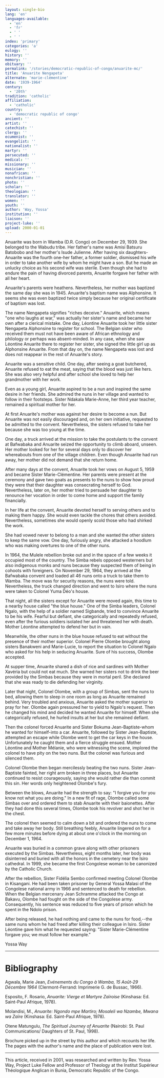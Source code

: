 ```yaml
---
layout: single-bio
lang: 'en'
languages-available:
  - 'en'
  - 'fr'
  - ' '
  - ' '
index: 'primary'
categories: 'a'
eulogy: ''
history: ''
memory: ''
obituary: ''
permalink: '/stories/democratic-republic-of-congo/anuarite-mc/'
title: 'Anuarite Nengapeta'
alternate: 'marie-clémentine'
date: '1939-1964'
century:
  - '20th'
tradition: 'catholic'
affiliation:
  - 'catholic'
country:
  - 'democratic republic of congo'
ancient: ''
artist: ''
catechist: ''
clergy: ''
ecumenist: ''
evangelist: ''
nationalist: ''
martyr: ''
persecuted: ''
medical: ''
missionary: ''
musician: ''
nonafrican: ''
nonchristian: ''
photo: ''
scholar: ''
theologian: ''
translator: ''
women: ''
youth: ''
author: 'Way, Yossa'
institution: ''
liaison: ''
project-luke: ''
upload: 2000-01-01
---
```



Anuarite was born in Wamba (D.R. Congo) on December 29, 1939.  She belonged to the Wabudu tribe.  Her father's name was Amisi Batsuru Batobobo and her mother's Isude Julienne.  After having six daughters-Anuarite was the fourth one-her father, a former soldier, dismissed his wife in order to take another wife by whom he might have a son.  But he made an unlucky choice as his second wife was sterile.  Even though she had to endure the pain of having divorced parents, Anuarite forgave her father with all her heart.

Anuarite's parents were heathens.  Nevertheless, her mother was baptized the same day she was in 1945.  Anuarite's baptism name was Alphonsine.  It seems she was even baptized twice simply because her original certificate of baptism was lost.

The name Nengapeta signifies "riches deceive." Anuarite, which means "one who laughs at war," was actually her sister's name and became her own after a clerical mistake.  One day, Léontine Anuarite took her little sister Nengapeta Alphonsine to register for school.  The Belgian sister who received them must not have been aware of African ethnology and philology or perhaps was absent-minded.  In any case, when she saw Léontine Anuarite there to register her sister, she signed the little girl up as Alphonsine Anuarite.  From that day on, the name Nengapeta was lost and does not reappear in the rest of Anuarite's story.

Anuarite was a sensitive child.  One day, after seeing a goat butchered, Anuarite refused to eat the meat, saying that the blood was just like hers.  She was also very helpful and after school she loved to help her grandmother with her work.

Even as a young girl, Anuarite aspired to be a nun and inspired the same desire in her friends. She admired the nuns in her village and wanted to follow in their footsteps.  Sister Ndakala Marie-Anne, her third year teacher, remained a spiritual mother for her.

At first Anuarite's mother was against her desire to become a nun.  But Anuarite was not easily discouraged and, on her own initiative, requested to be admitted to the convent.  Nevertheless, the sisters refused to take her because she was too young at the time.

One day, a truck arrived at the mission to take the postulants to the convent at Bafwabaka and Anuarite seized the opportunity to climb aboard, unseen.  Her mother looked for her for several days only to discover her whereabouts from one of the village children.  Even though Anuarite had run away, her mother did not demand that she return home.

After many days at the convent, Anuarite took her vows on August 5, 1959 and became Sister Marie-Clémentine.  Her  parents were present at the ceremony and gave two goats as presents to the nuns to show how proud they were that their daughter was consecrating herself to God.  Nevertheless, later on, her mother tried to persuade her daughter to renounce her vocation in order to come home and support the family financially.

In her life at the convent, Anuarite devoted herself to serving others and to making them happy.  She would even tackle the chores that others avoided.  Nevertheless, sometimes she would openly scold those who had shirked the work.

She had vowed never to belong to a man and she wanted the other sisters to keep the same vow.  One day, furiously angry, she attacked a hoodlum who was making overtures to one of the other nuns.

In 1964, the Mulele rebellion broke out and in the space of a few weeks it occupied most of the country.  The Simba rebels opposed westerners but also indigenous monks and nuns because they suspected them of being in cohoots with foreigners.  On November 29, 1964, they arrived at the Bafwabaka convent and loaded all 46 nuns onto a truck to take them to Wamba.  The move was for security reasons, the nuns were told.  Nevertheless, the truck changed direction and went to Isiro where the nuns were taken to Colonel Yuma Déo's house.

That night, all the sisters except for Anuarite were moved again, this time to a nearby house called "the blue house."  One of the Simba leaders, Colonel Ngalo, with the help of a soldier named Sigbande, tried to convince Anuarite to be his wife.  Fearful but defiant, she categorically and repeatedly refused, even after the furious soldiers isolated her and threatened her with death.  Mother Léontine attempted to defend her but in vain.

Meanwhile, the other nuns in the blue house refused to eat without the presence of their mother superior.  Colonel Pierre Olombe brought along sisters Banakweni and Marie-Lucie, to report the situation to Colonel Ngalo who asked for his help in seducing Anuarite.  Sure of his success, Olombe accepted.

At supper time, Anuarite shared a dish of rice and sardines with Mother Xavéria but could not eat much.  She warned her sisters not to drink the beer provided by the Simbas because they were in mortal peril.  She declared that she was ready to die defending her virginity.

Later that night, Colonel Olombe, with a group of Simbas, sent the nuns to bed, allowing them to sleep in one room as long as Anuarite remained behind.  Very troubled and anxious, Anuarite asked the mother superior to pray for her.  Olombe again pressured her to yield to Ngalo's request.  Then he changed his mind and decided he wanted Anuarite for himself.  When she categorically refused, he hurled insults at her but she remained defiant.

Then the colonel forced Anuarite and Sister Bokuma Jean-Baptiste-whom he wanted for himself-into a car.  Anuarite, followed by Sister Jean-Baptiste, attempted an escape while Olombe went to get the car keys in the house.  Unfortunately he caught them and a fierce struggle ensued.  Mother Léontine and Mother Mélanie, who were witnessing the scene, implored the colonel to have pity on the two nuns.  But the colonel was furious and silenced them.

Colonel Olombe then began mercilessly beating the two nuns.  Sister Jean-Baptiste fainted, her right arm broken in three places, but Anuarite continued to resist courageously, saying she would rather die than commit this sin.  Her words only heightened Olombe's fury.

Between the blows, Anuarite had the strength to say: "I forgive you for you know not what you are doing."  In a new fit of rage, Olombe called some Simbas over and ordered them to stab Anuarite with their baionettes.  After they had done this several times, Olombe took his revolver and shot her in the chest.

The colonel then seemed to calm down a bit and ordered the nuns to come and take away her body.  Still breathing feebly, Anuarite lingered on for a few more minutes before dying at about one o'clock in the morning on December 1, 1964.

Anuarite was buried in a common grave along with other prisoners executed by the Simbas.  Nevertheless, eight months later, her body was disinterred and buried with all the honors in the cemetery near the Isiro cathedral.  In 1999, she became the first Congolese woman to be canonized by the Catholic Church.

After the rebellion, Sister Fidélia Sembo confirmed meeting Colonel Olombe in Kisangani.  He had been taken prisoner by General Yossa Malasi of the Congolese national army in 1966 and sentenced to death for rebellion.  When the Belgian mercenary Jean Schramme attacked the Congo at Bakavu, Olombe had fought on the side of the Congolese army.  Consequently, his sentence was reduced to five years of prison which he spent in the Ndolo prison.

After being released, he had nothing and came to the nuns for food,--the same nuns whom he had freed after killing their colleague in Isiro.  Sister Léontine gave him what he requested saying: "Sister Marie-Clémentine forgave you; we must follow her example."

Yossa  Way

---

# Bibliography

Agwala, Marie Jean, *Evénements du Congo à Wamba, 15 Août-29 Décembre 1964* (Clermont-Ferrand: Imprimerie G. de Bussac, 1966).

Esposito, F. Rosario, *Anuarite: Vierge et Martyre Zaïroise* (Kinshasa: Ed. Saint-Paul Afrique, 1978).

Molandisi, M., *Anuarite: Ngondo mpe Martiro; Mosaleli wa Nzambe, Mwana wa Zaïre* (Kinshasa: Ed. Saint-Paul Afrique, 1978).

Otene Matungulu, *The Spiritual Journey of Anuarite* (Nairobi: St. Paul Communications/ Daughters of St. Paul, 1998).

Brochure picked up in the street by this author and which recounts her life.  The pages with the author's name and the place of publication were lost.

---

This article, received in 2001, was researched and written by Rev. Yossa Way, Project Luke Fellow and Professor of Theology at the Institut Sup&eacute;rieur Th&eacute;ologique Anglican in Bunia, Democratic Republic of the Congo.